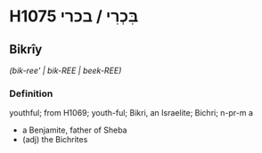 # H1075 בִּכְרִי / בכרי

## Bikrîy

_(bik-ree' | bik-REE | beek-REE)_

### Definition

youthful; from H1069; youth-ful; Bikri, an Israelite; Bichri; n-pr-m a

- a Benjamite, father of Sheba
- (adj) the Bichrites
